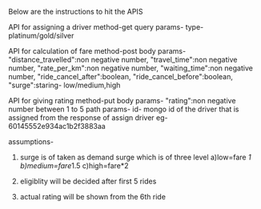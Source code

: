 Below are the instructions to  hit the APIS

API for assigning a  driver
method-get
query params- 
    type-platinum/gold/silver

API for calculation of fare
method-post
body params- 
    "distance_travelled":non negative number,
    "travel_time":non negative number,
    "rate_per_km":non negative number,
    "waiting_time":non negative number,
    "ride_cancel_after":boolean,
    "ride_cancel_before":boolean,
    "surge":staring- low/medium,high

API for giving rating
method-put
body params- 
    "rating":non negative number between 1 to 5
path params- 
    id- mongo id of the driver that is assigned from the response of assign driver eg-60145552e934ac1b2f3883aa



assumptions-
1) surge is of taken as demand surge which is of three level
a)low=fare *1
b)medium=fare*1.5
c)high=fare*2

2) eligiblity will be decided after first 5 rides
3) actual rating will be shown from the 6th ride


